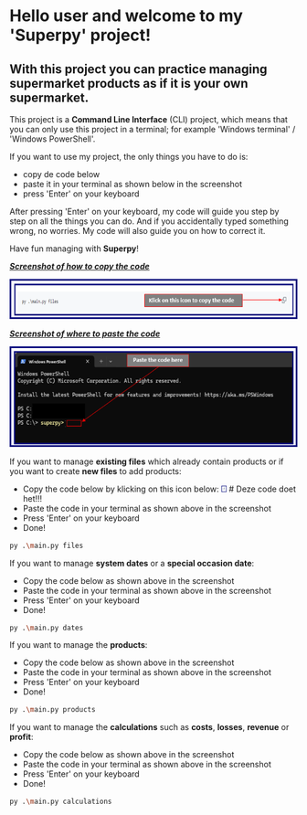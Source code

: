 # Hello user and welcome to my 'Superpy' project!

## With this project you can practice managing supermarket products as if it is your own supermarket.



This project is a **Command Line Interface** (CLI) project, which means that you can only use this project in a terminal; for example 'Windows terminal' / 'Windows PowerShell'.

If you want to use my project, the only things you have to do is:

* copy de code below
* paste it in your terminal as shown below in the screenshot
* press 'Enter' on your keyboard


After pressing 'Enter' on your keyboard, my code will guide you step by step on all the things you can do. And if you accidentally typed something wrong, no worries. My code will also guide you on how to correct it.

Have fun managing with **Superpy**!


***<ins>Screenshot of how to copy the code</ins>***

![Screenshot example of how to copy the code](image.png)



***<ins>Screenshot of where to paste the code</ins>***

![Screenshot example of where to paste the code](image-1.png)



If you want to manage **existing files** which already contain products or if you want to create **new files** to add products:
<!-- * Copy the code below by klicking on this icon below: ![copy icon](image-2.png) -->
* Copy the code below by klicking on this icon below: <img src="/superpy/image-2.png" alt="copy icon" width="2%" height="2%"> # Deze code doet het!!!
* Paste the code in your terminal as shown above in the screenshot
* Press 'Enter' on your keyboard
* Done!


```sh
py .\main.py files
```



If you want to manage **system dates** or a **special occasion date**:
* Copy the code below as shown above in the screenshot
* Paste the code in your terminal as shown above in the screenshot
* Press 'Enter' on your keyboard
* Done!

```sh
py .\main.py dates
```



If you want to manage the **products**:
* Copy the code below as shown above in the screenshot
* Paste the code in your terminal as shown above in the screenshot
* Press 'Enter' on your keyboard
* Done!

```sh
py .\main.py products
```



If you want to manage the **calculations** such as **costs**, **losses**, **revenue** or **profit**:
* Copy the code below as shown above in the screenshot
* Paste the code in your terminal as shown above in the screenshot
* Press 'Enter' on your keyboard
* Done!

```sh
py .\main.py calculations
```
